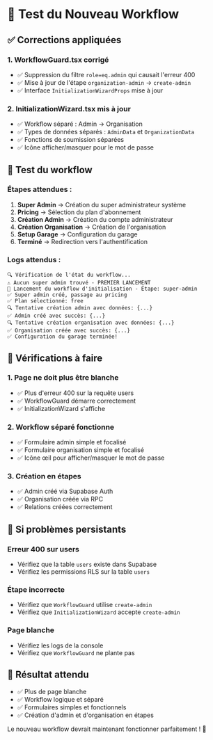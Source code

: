 # 🧪 Test du Nouveau Workflow

## ✅ Corrections appliquées

### 1. **WorkflowGuard.tsx** corrigé
- ✅ Suppression du filtre `role=eq.admin` qui causait l'erreur 400
- ✅ Mise à jour de l'étape `organization-admin` → `create-admin`
- ✅ Interface `InitializationWizardProps` mise à jour

### 2. **InitializationWizard.tsx** mis à jour
- ✅ Workflow séparé : Admin → Organisation
- ✅ Types de données séparés : `AdminData` et `OrganizationData`
- ✅ Fonctions de soumission séparées
- ✅ Icône afficher/masquer pour le mot de passe

## 🚀 Test du workflow

### **Étapes attendues :**

1. **Super Admin** → Création du super administrateur système
2. **Pricing** → Sélection du plan d'abonnement
3. **Création Admin** → Création du compte administrateur
4. **Création Organisation** → Création de l'organisation
5. **Setup Garage** → Configuration du garage
6. **Terminé** → Redirection vers l'authentification

### **Logs attendus :**

```
🔍 Vérification de l'état du workflow...
⚠️ Aucun super admin trouvé - PREMIER LANCEMENT
🚀 Lancement du workflow d'initialisation - Étape: super-admin
✅ Super admin créé, passage au pricing
✅ Plan sélectionné: free
🔍 Tentative création admin avec données: {...}
✅ Admin créé avec succès: {...}
🔍 Tentative création organisation avec données: {...}
✅ Organisation créée avec succès: {...}
✅ Configuration du garage terminée!
```

## 🔧 Vérifications à faire

### **1. Page ne doit plus être blanche**
- ✅ Plus d'erreur 400 sur la requête users
- ✅ WorkflowGuard démarre correctement
- ✅ InitializationWizard s'affiche

### **2. Workflow séparé fonctionne**
- ✅ Formulaire admin simple et focalisé
- ✅ Formulaire organisation simple et focalisé
- ✅ Icône œil pour afficher/masquer le mot de passe

### **3. Création en étapes**
- ✅ Admin créé via Supabase Auth
- ✅ Organisation créée via RPC
- ✅ Relations créées correctement

## 🚨 Si problèmes persistants

### **Erreur 400 sur users**
- Vérifiez que la table `users` existe dans Supabase
- Vérifiez les permissions RLS sur la table `users`

### **Étape incorrecte**
- Vérifiez que `WorkflowGuard` utilise `create-admin`
- Vérifiez que `InitializationWizard` accepte `create-admin`

### **Page blanche**
- Vérifiez les logs de la console
- Vérifiez que `WorkflowGuard` ne plante pas

## 🎯 Résultat attendu

- ✅ Plus de page blanche
- ✅ Workflow logique et séparé
- ✅ Formulaires simples et fonctionnels
- ✅ Création d'admin et d'organisation en étapes

Le nouveau workflow devrait maintenant fonctionner parfaitement ! 🎉
